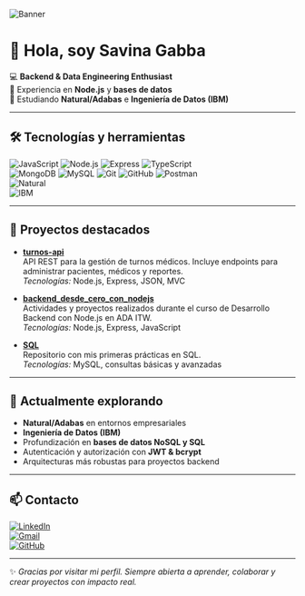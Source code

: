![Banner](https://i.ibb.co/cC7FJcP/github-banner.png)

# 👋 Hola, soy Savina Gabba

💻 **Backend & Data Engineering Enthusiast**  
🚀 Experiencia en **Node.js** y **bases de datos**  
🌱 Estudiando **Natural/Adabas** e **Ingeniería de Datos (IBM)**  

---

## 🛠️ Tecnologías y herramientas

![JavaScript](https://img.shields.io/badge/JavaScript-ES6+-F7DF1E?logo=javascript&logoColor=black)
![Node.js](https://img.shields.io/badge/Node.js-43853D?logo=node.js&logoColor=white)
![Express](https://img.shields.io/badge/Express.js-404D59?logo=express&logoColor=white)
![TypeScript](https://img.shields.io/badge/TypeScript-007ACC?logo=typescript&logoColor=white)  
![MongoDB](https://img.shields.io/badge/MongoDB-4ea94b?logo=mongodb&logoColor=white)
![MySQL](https://img.shields.io/badge/MySQL-005C84?logo=mysql&logoColor=white)
![Git](https://img.shields.io/badge/Git-F05032?logo=git&logoColor=white)
![GitHub](https://img.shields.io/badge/GitHub-181717?logo=github&logoColor=white)
![Postman](https://img.shields.io/badge/Postman-FF6C37?logo=postman&logoColor=white)  
![Natural](https://img.shields.io/badge/Natural-005C84?logoColor=white&label=Adabas&labelColor=gray)  
![IBM](https://img.shields.io/badge/IBM-052FAD?logo=ibm&logoColor=white)

---

## 📂 Proyectos destacados

- [**turnos-api**](https://github.com/gabbaSavina/turnos-api)  
  API REST para la gestión de turnos médicos. Incluye endpoints para administrar pacientes, médicos y reportes.  
  *Tecnologías:* Node.js, Express, JSON, MVC  

- [**backend_desde_cero_con_nodejs**](https://github.com/gabbaSavina/backend_desde_cero_con_nodejs)  
  Actividades y proyectos realizados durante el curso de Desarrollo Backend con Node.js en ADA ITW.  
  *Tecnologías:* Node.js, Express, JavaScript  

- [**SQL**](https://github.com/gabbaSavina/SQL)  
  Repositorio con mis primeras prácticas en SQL.  
  *Tecnologías:* MySQL, consultas básicas y avanzadas  

---

## 🌱 Actualmente explorando
- **Natural/Adabas** en entornos empresariales  
- **Ingeniería de Datos (IBM)**  
- Profundización en **bases de datos NoSQL y SQL**  
- Autenticación y autorización con **JWT & bcrypt**  
- Arquitecturas más robustas para proyectos backend  

---

## 📫 Contacto

[![LinkedIn](https://img.shields.io/badge/LinkedIn-0077B5?logo=linkedin&logoColor=white)](https://www.linkedin.com/in/savina-gabba)  
[![Gmail](https://img.shields.io/badge/Gmail-D14836?logo=gmail&logoColor=white)](mailto:gabbasavina@gmail.com)  
[![GitHub](https://img.shields.io/badge/GitHub-181717?logo=github&logoColor=white)](https://github.com/gabbaSavina)

---

✨ *Gracias por visitar mi perfil. Siempre abierta a aprender, colaborar y crear proyectos con impacto real.*

